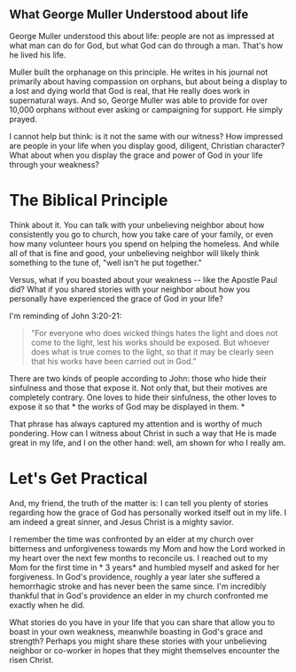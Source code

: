 ## What George Muller Understood about life

George Muller understood this about life: people are not as impressed at what man can do for God, but what God can do through a man. That's how he lived his life. 

Muller built the orphanage on this principle. He writes in his journal not primarily about having compassion on orphans, but about being a display to a lost and dying world that God is real, that He really does work in supernatural ways. And so, George Muller was able to provide for over 10,000 orphans without ever asking or campaigning for support. He simply prayed.

I cannot help but think: is it not the same with our witness? How impressed are people in your life when you display good, diligent, Christian character? What about when you display the grace and power of God in your life through your weakness?

# The Biblical Principle

Think about it. You can talk with your unbelieving neighbor about how consistently you go to church, how you take care of your family, or even how many volunteer hours you spend on helping the homeless. And while all of that is fine and good, your unbelieving neighbor will likely think something to the tune of, "well isn't he put together."

Versus, what if you boasted about your weakness -- like the Apostle Paul did? What if you shared stories with your neighbor about how you personally have experienced the grace of God in your life?

I'm reminding of John 3:20-21: 
> "For everyone who does wicked things hates the light and does not come to the light, lest his works should be exposed. But whoever does what is true comes to the light, so that it may be clearly seen that his works have been carried out in God.”

There are two kinds of people according to John: those who hide their sinfulness and those that expose it. Not only that, but their motives are completely contrary. One loves to hide their sinfulness, the other loves to expose it so that * the works of God may be displayed in them. *

That phrase has always captured my attention and is worthy of much pondering. How can I witness about Christ in such a way that He is made great in my life, and I on the other hand: well, am shown for who I really am.

# Let's Get Practical
And, my friend, the truth of the matter is: I can tell you plenty of stories regarding how the grace of God has personally worked itself out in my life. I am indeed a great sinner, and Jesus Christ is a mighty savior.

I remember the time was confronted by an elder at my church over bitterness and unforgiveness towards my Mom and how the Lord worked in my heart over the next few months to reconcile us. I reached out to my Mom for the first time in * 3 years* and humbled myself and asked for her forgiveness. In God's providence, roughly a year later she suffered a hemorrhagic stroke and has never been the same since. I'm incredibly thankful that in God's providence an elder in my church confronted me exactly when he did.

What stories do you have in your life that you can share that allow you to boast in your own weakness, meanwhile boasting in God's grace and strength? Perhaps you might share these stories with your unbelieving neighbor or co-worker in hopes that they might themselves encounter the risen Christ. 